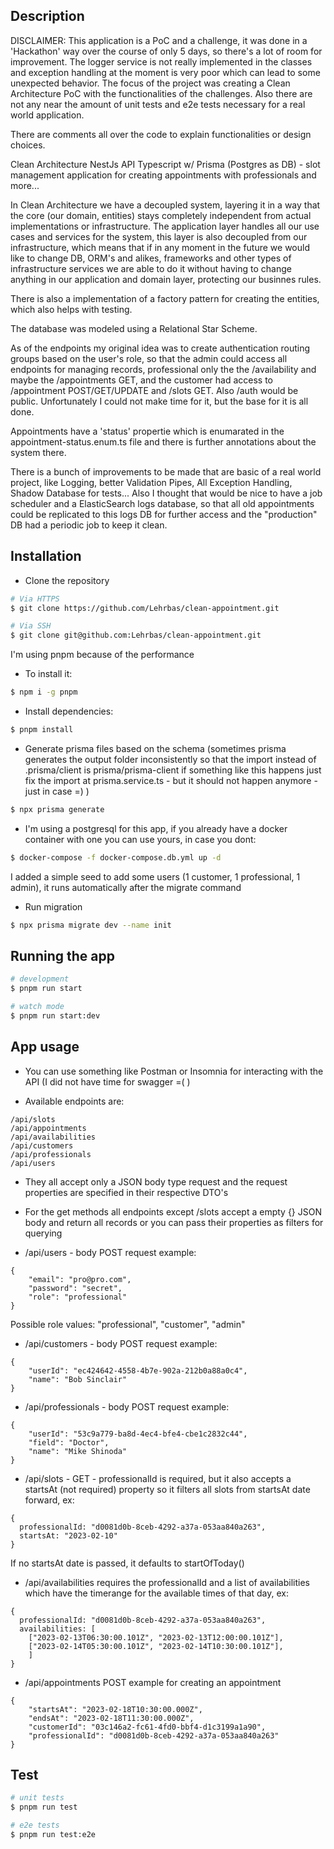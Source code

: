 ## Description
DISCLAIMER: This application is a PoC and a challenge, it was done in a 'Hackathon' way over the course of only 5 days, so there's a lot of room for improvement. The logger service is not really implemented in the classes and exception handling at the moment is very poor which can lead to some unexpected behavior. The focus of the project was creating a Clean Architecture PoC with the functionalities of the challenges. Also there are not any near the amount of unit tests and e2e tests necessary for a real world application.

There are comments all over the code to explain functionalities or design choices.

Clean Architecture NestJs API Typescript w/ Prisma (Postgres as DB) - slot management application for creating appointments with professionals and more...

In Clean Architecture we have a decoupled system, layering it in a way that the core (our domain, entities) stays completely independent from
actual implementations or infrastructure. The application layer handles all our use cases and services for the system, this layer is also
decoupled from our infrastructure, which means that if in any moment in the future we would like to change DB, ORM's and alikes, frameworks and other types
of infrastructure services we are able to do it without having to change anything in our application and domain layer, protecting our businnes rules.

There is also a implementation of a factory pattern for creating the entities, which also helps with testing.

The database was modeled using a Relational Star Scheme.

As of the endpoints my original idea was to create authentication routing groups based on the user's role, so that the admin could access all endpoints for managing records, professional only the the /availability and maybe the /appointments GET, and the customer had access to /appointment POST/GET/UPDATE and /slots GET. Also /auth would be public. Unfortunately I could not make time for it, but the base for it is all done.

Appointments have a 'status' propertie which is enumarated in the appointment-status.enum.ts file and there is further annotations about the system there.

There is a bunch of improvements to be made that are basic of a real world project, like Logging, better Validation Pipes, All Exception Handling, Shadow Database for tests...
Also I thought that would be nice to have a job scheduler and a ElasticSearch logs database, so that all old appointments could be replicated to this logs DB for further access and the "production" DB had a periodic job to keep it clean.

## Installation

- Clone the repository
```bash
# Via HTTPS
$ git clone https://github.com/Lehrbas/clean-appointment.git

# Via SSH
$ git clone git@github.com:Lehrbas/clean-appointment.git
```

I'm using pnpm because of the performance
- To install it:
```bash
$ npm i -g pnpm
```

- Install dependencies:
```bash
$ pnpm install
```

- Generate prisma files based on the schema (sometimes prisma generates the output folder inconsistently so that the import instead of .prisma/client is prisma/prisma-client if something like this happens just fix the import at prisma.service.ts - but it should not happen anymore - just in case =) )

```bash
$ npx prisma generate
```

- I'm using a postgresql for this app, if you already have a docker container with one you can use yours,
  in case you dont:
```bash
$ docker-compose -f docker-compose.db.yml up -d
```

I added a simple seed to add some users (1 customer, 1 professional, 1 admin), it runs automatically after the migrate command

- Run migration
```bash
$ npx prisma migrate dev --name init
```

## Running the app

```bash
# development
$ pnpm run start

# watch mode
$ pnpm run start:dev
```

## App usage

- You can use something like Postman or Insomnia for interacting with the API (I did not have time for swagger =( )

- Available endpoints are:
```
/api/slots
/api/appointments
/api/availabilities
/api/customers
/api/professionals
/api/users
```
- They all accept only a JSON body type request and the request properties are specified in their respective DTO's 
- For the get methods all endpoints except /slots accept a empty {} JSON body and return all records or you can pass their properties as filters for querying

- /api/users - body POST request example:
```
{
	"email": "pro@pro.com",
	"password": "secret",
	"role": "professional"
}
```
Possible role values: "professional", "customer", "admin"

- /api/customers - body POST request example:
```
{
	"userId": "ec424642-4558-4b7e-902a-212b0a88a0c4",
	"name": "Bob Sinclair"
}
```

- /api/professionals - body POST request example:
```
{
	"userId": "53c9a779-ba8d-4ec4-bfe4-cbe1c2832c44",
	"field": "Doctor",
	"name": "Mike Shinoda"
}
```


- /api/slots - GET - professionalId is required, but it also accepts a startsAt (not required) property so it filters all slots from startsAt date forward, ex:
```
{
  professionalId: "d0081d0b-8ceb-4292-a37a-053aa840a263",
  startsAt: "2023-02-10"
}
```
If no startsAt date is passed, it defaults to startOfToday()

- /api/availabilities requires the professionalId and a list of availabilities which have the timerange for the available times of that day, ex:
```
{
  professionalId: "d0081d0b-8ceb-4292-a37a-053aa840a263",
  availabilities: [
    ["2023-02-13T06:30:00.101Z", "2023-02-13T12:00:00.101Z"],
    ["2023-02-14T05:30:00.101Z", "2023-02-14T10:30:00.101Z"],
    ]
}
```

- /api/appointments POST example for creating an appointment

```
{
	"startsAt": "2023-02-18T10:30:00.000Z",
	"endsAt": "2023-02-18T11:30:00.000Z",
	"customerId": "03c146a2-fc61-4fd0-bbf4-d1c3199a1a90",
	"professionalId": "d0081d0b-8ceb-4292-a37a-053aa840a263"
}
```

## Test

```bash
# unit tests
$ pnpm run test

# e2e tests
$ pnpm run test:e2e
```

